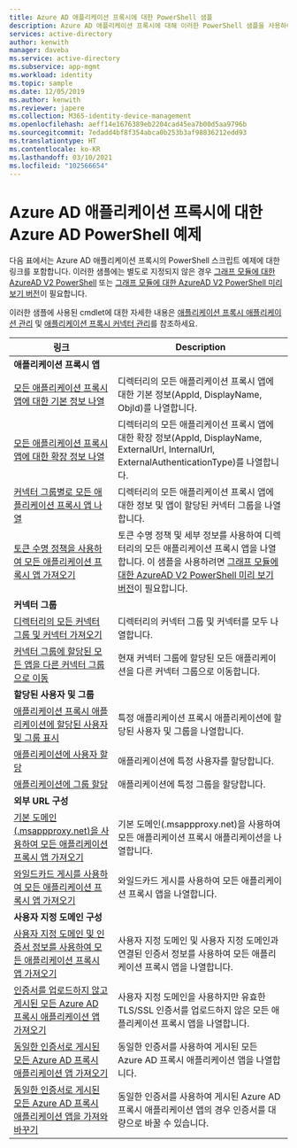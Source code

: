 ```yaml
---
title: Azure AD 애플리케이션 프록시에 대한 PowerShell 샘플
description: Azure AD 애플리케이션 프록시에 대해 이러한 PowerShell 샘플을 사용하여 디렉터리의 애플리케이션 프록시 앱 및 커넥터에 대한 정보를 가져오고, 앱에 사용자 및 그룹을 할당하고, 인증서 정보를 가져옵니다.
services: active-directory
author: kenwith
manager: daveba
ms.service: active-directory
ms.subservice: app-mgmt
ms.workload: identity
ms.topic: sample
ms.date: 12/05/2019
ms.author: kenwith
ms.reviewer: japere
ms.collection: M365-identity-device-management
ms.openlocfilehash: aeff14e1676389eb2204cad45ea7b00d5aa9796b
ms.sourcegitcommit: 7edadd4bf8f354abca0b253b3af98836212edd93
ms.translationtype: HT
ms.contentlocale: ko-KR
ms.lasthandoff: 03/10/2021
ms.locfileid: "102566654"
---
```

# <a name="azure-ad-powershell-examples-for-azure-ad-application-proxy"></a>Azure AD 애플리케이션 프록시에 대한 Azure AD PowerShell 예제

다음 표에서는 Azure AD 애플리케이션 프록시의 PowerShell 스크립트 예제에 대한 링크를 포함합니다. 이러한 샘플에는 별도로 지정되지 않은 경우 [그래프 모듈에 대한 AzureAD V2 PowerShell](/powershell/azure/active-directory/install-adv2) 또는 [그래프 모듈에 대한 AzureAD V2 PowerShell 미리 보기 버전](/powershell/azure/active-directory/install-adv2?view=azureadps-2.0-preview&preserve-view=true)이 필요합니다.


이러한 샘플에 사용된 cmdlet에 대한 자세한 내용은 [애플리케이션 프록시 애플리케이션 관리](/powershell/module/azuread/#application_proxy_application_management) 및 [애플리케이션 프록시 커넥터 관리](/powershell/module/azuread/#application_proxy_connector_management)를 참조하세요.

| 링크 | Description |
|---|---|
|**애플리케이션 프록시 앱**||
| [모든 애플리케이션 프록시 앱에 대한 기본 정보 나열](scripts/powershell-get-all-app-proxy-apps-basic.md) | 디렉터리의 모든 애플리케이션 프록시 앱에 대한 기본 정보(AppId, DisplayName, ObjId)를 나열합니다. |
| [모든 애플리케이션 프록시 앱에 대한 확장 정보 나열](scripts/powershell-get-all-app-proxy-apps-extended.md) | 디렉터리의 모든 애플리케이션 프록시 앱에 대한 확장 정보(AppId, DisplayName, ExternalUrl, InternalUrl, ExternalAuthenticationType)를 나열합니다.  |
| [커넥터 그룹별로 모든 애플리케이션 프록시 앱 나열](scripts/powershell-get-all-app-proxy-apps-by-connector-group.md) | 디렉터리의 모든 애플리케이션 프록시 앱에 대한 정보 및 앱이 할당된 커넥터 그룹을 나열합니다. |
| [토큰 수명 정책을 사용하여 모든 애플리케이션 프록시 앱 가져오기](scripts/powershell-get-all-app-proxy-apps-with-policy.md) | 토큰 수명 정책 및 세부 정보를 사용하여 디렉터리의 모든 애플리케이션 프록시 앱을 나열합니다. 이 샘플을 사용하려면 [그래프 모듈에 대한 AzureAD V2 PowerShell 미리 보기 버전](/powershell/azure/active-directory/install-adv2?view=azureadps-2.0-preview)이 필요합니다. |
|**커넥터 그룹**||
| [디렉터리의 모든 커넥터 그룹 및 커넥터 가져오기](scripts/powershell-get-all-connectors.md) | 디렉터리의 커넥터 그룹 및 커넥터를 모두 나열합니다. |
| [커넥터 그룹에 할당된 모든 앱을 다른 커넥터 그룹으로 이동](scripts/powershell-move-all-apps-to-connector-group.md) | 현재 커넥터 그룹에 할당된 모든 애플리케이션을 다른 커넥터 그룹으로 이동합니다. |
|**할당된 사용자 및 그룹**||
| [애플리케이션 프록시 애플리케이션에 할당된 사용자 및 그룹 표시](scripts/powershell-display-users-group-of-app.md) | 특정 애플리케이션 프록시 애플리케이션에 할당된 사용자 및 그룹을 나열합니다. |
| [애플리케이션에 사용자 할당](scripts/powershell-assign-user-to-app.md) | 애플리케이션에 특정 사용자를 할당합니다. |
| [애플리케이션에 그룹 할당](scripts/powershell-assign-group-to-app.md) | 애플리케이션에 특정 그룹을 할당합니다. |
|**외부 URL 구성**||
| [기본 도메인(.msappproxy.net)을 사용하여 모든 애플리케이션 프록시 앱 가져오기](scripts/powershell-get-all-default-domain-apps.md)  | 기본 도메인(.msappproxy.net)을 사용하여 모든 애플리케이션 프록시 애플리케이션을 나열합니다. |
| [와일드카드 게시를 사용하여 모든 애플리케이션 프록시 앱 가져오기](scripts/powershell-get-all-wildcard-apps.md) | 와일드카드 게시를 사용하여 모든 애플리케이션 프록시 앱을 나열합니다. |
|**사용자 지정 도메인 구성**||
| [사용자 지정 도메인 및 인증서 정보를 사용하여 모든 애플리케이션 프록시 앱 가져오기](scripts/powershell-get-all-custom-domains-and-certs.md) | 사용자 지정 도메인 및 사용자 지정 도메인과 연결된 인증서 정보를 사용하여 모든 애플리케이션 프록시 앱을 나열합니다. |
| [인증서를 업로드하지 않고 게시된 모든 Azure AD 프록시 애플리케이션 앱 가져오기](scripts/powershell-get-all-custom-domain-no-cert.md) | 사용자 지정 도메인을 사용하지만 유효한 TLS/SSL 인증서를 업로드하지 않은 모든 애플리케이션 프록시 앱을 나열합니다. |
| [동일한 인증서로 게시된 모든 Azure AD 프록시 애플리케이션 앱 가져오기](scripts/powershell-get-custom-domain-identical-cert.md) | 동일한 인증서를 사용하여 게시된 모든 Azure AD 프록시 애플리케이션 앱을 나열합니다. |
| [동일한 인증서로 게시된 모든 Azure AD 프록시 애플리케이션 앱을 가져와 바꾸기](scripts/powershell-get-custom-domain-replace-cert.md) | 동일한 인증서를 사용하여 게시된 Azure AD 프록시 애플리케이션 앱의 경우 인증서를 대량으로 바꿀 수 있습니다. |
